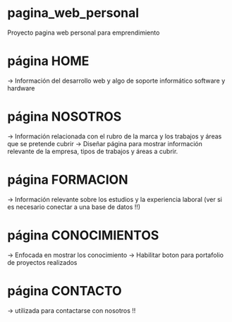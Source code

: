 # pagina_web_personal
Proyecto pagina web personal para emprendimiento

# página HOME
-> Información del desarrollo web y algo de soporte informático software y hardware


# página NOSOTROS
-> Información relacionada con el rubro de la marca y los trabajos y áreas que se pretende cubrir
    -> Diseñar página para mostrar información relevante de la empresa, tipos de trabajos y áreas a cubrir.

# página FORMACION
-> Información relevante sobre los estudios y la experiencia laboral (ver si es necesario conectar a una base de datos !!)


# página CONOCIMIENTOS
-> Enfocada en mostrar los conocimiento
    -> Habilitar boton para portafolio de proyectos realizados

# página CONTACTO
-> utilizada para contactarse con nosotros !!